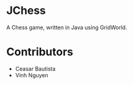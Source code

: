 JChess
======

A Chess game, written in Java using GridWorld.


Contributors
============

* Ceasar Bautista
* Vinh Nguyen
